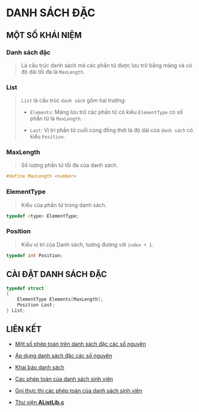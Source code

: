 # DANH SÁCH ĐẶC

## MỘT SỐ KHÁI NIỆM

### Danh sách đặc

> Là cấu trúc danh sách mà các phần tử được lưu trữ bằng mảng và có độ dài tối đa là `MaxLength`.

### List

> `List` là cấu trúc `danh sách` gồm hai trường:
>
> - `Elements`: Mảng lưu trữ các phần tử có kiểu `ElementType` có số phần tử là `MaxLength`.
>
> - `Last`: Vị trí phần tử cuối cùng đồng thời là độ dài của `danh sách` có kiểu `Position`.

### MaxLength

> Số lượng phần tử tối đa của danh sách.

```c
#define MaxLength <number>
```

### ElementType

> Kiểu của phần tử trong danh sách.

```c
typedef <type> ElementType;
```

### Position

> Kiểu vị trí của Danh sách, tương đương với `index + 1`.

```c
typedef int Position;
```

## CÀI ĐẶT DANH SÁCH ĐẶC

```c
typedef struct
{
    ElementType Elements[MaxLength];
    Position Last;
} List;
```

## LIÊN KẾT

- [Một số phép toán trên danh sách đặc các số nguyên](./MotSoPhepToanTrenDanhSachDacCacSoNguyen)

- [Áp dụng danh sách đặc các số nguyên](./ApDungDanhSachDacCacSoNguyen)

- [Khai báo danh sách](./KhaiBaoDanhSach)

- [Các phép toán của danh sách sinh viên](./CacPhepToanCuaDanhSachSinhVien)

- [Gọi thực thi các phép toán của danh sách sinh viên
](./GoiThucThiCacPhepToanCuaDanhSachSinhVien)

- [Thư viện **AListLib.c**](./lib/AListLib.c)

